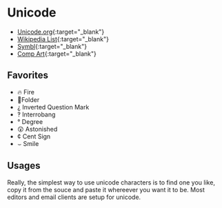 # Unicode

- [Unicode.org](https://www.unicode.org/versions/Unicode15.1.0/){:target="_blank"}
- [Wikipedia List](https://en.wikipedia.org/wiki/List_of_Unicode_characters#Miscellaneous_Symbols){:target="_blank"}
- [Symbl](https://symbl.cc/en){:target="_blank"}
- [Comp Art](https://www.compart.com/en/unicode/){:target="_blank"}

## Favorites
- 🔥 Fire
- 📁Folder  
- ¿ Inverted Question Mark
- ‽ Interrobang
- ° Degree
- 😲 Astonished
- ¢ Cent Sign
- ⌣  Smile

## Usages
Really, the simplest way to use unicode characters is to find one you like, copy it from the souce and paste it whereever you want it to be. Most editors and email clients are setup for unicode.
